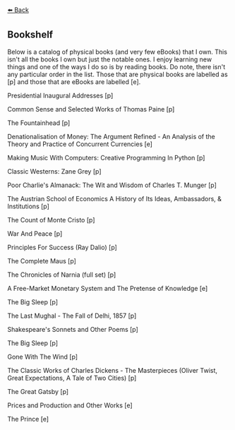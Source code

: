 [⬅️ Back](https://vintagemind.github.io/random)

## Bookshelf

Below is a catalog of physical books (and very few eBooks) that I own. This isn't all the books I own but just the notable ones. I enjoy learning new things and one of the ways I do so is by reading books. Do note, there isn't any particular order in the list. Those that are physical books are labelled as [p] and those that are eBooks are labelled [e].



Presidential Inaugural Addresses [p]

Common Sense and Selected Works of Thomas Paine [p]

The Fountainhead [p]

Denationalisation of Money: The Argument Refined - An Analysis of the Theory and Practice of Concurrent Currencies [e]

Making Music With Computers: Creative Programming In Python [p]

Classic Westerns: Zane Grey [p]

Poor Charlie's Almanack: The Wit and Wisdom of Charles T. Munger [p]

The Austrian School of Economics A History of Its Ideas, Ambassadors, & Institutions [p]

The Count of Monte Cristo [p]

War And Peace [p]

Principles For Success (Ray Dalio) [p]

The Complete Maus [p]

The Chronicles of Narnia (full set) [p]

A Free-Market Monetary System and The Pretense of Knowledge [e]

The Big Sleep [p]

The Last Mughal - The Fall of Delhi, 1857 [p]

Shakespeare's Sonnets and Other Poems [p]

The Big Sleep [p]
 
Gone With The Wind [p]

The Classic Works of Charles Dickens - The Masterpieces (Oliver Twist, Great Expectations, A Tale of Two Cities) [p]

The Great Gatsby [p]

Prices and Production and Other Works [e]

The Prince [e]


